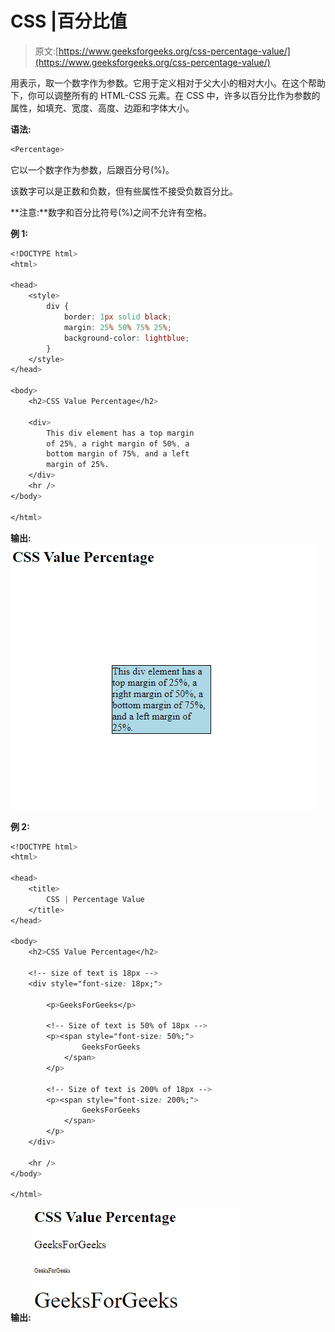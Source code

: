# CSS |百分比值

> 原文:[https://www.geeksforgeeks.org/css-percentage-value/](https://www.geeksforgeeks.org/css-percentage-value/)

用<percentage>表示，取一个数字作为参数。它用于定义相对于父大小的相对大小。在这个帮助下，你可以调整所有的 HTML-CSS 元素。在 CSS 中，许多以百分比作为参数的属性，如填充、宽度、高度、边距和字体大小。</percentage>

**语法:**

```css
<Percentage>
```

它以一个数字作为参数，后跟百分号(%)。

该数字可以是正数和负数，但有些属性不接受负数百分比。

**注意:**数字和百分比符号(%)之间不允许有空格。

**例 1:**

```css
<!DOCTYPE html>
<html>

<head>
    <style>
        div {
            border: 1px solid black;
            margin: 25% 50% 75% 25%;
            background-color: lightblue;
        }
    </style>
</head>

<body>
    <h2>CSS Value Percentage</h2>

    <div>
        This div element has a top margin
        of 25%, a right margin of 50%, a 
        bottom margin of 75%, and a left 
        margin of 25%.
    </div>
    <hr />
</body>

</html>
```

**输出:**
![](img/79de1c6ad8188e102378077d6942845b.png)

**例 2:**

```css
<!DOCTYPE html>
<html>

<head>
    <title>
        CSS | Percentage Value
    </title>
</head>

<body>
    <h2>CSS Value Percentage</h2>

    <!-- size of text is 18px -->
    <div style="font-size: 18px;">

        <p>GeeksForGeeks</p>

        <!-- Size of text is 50% of 18px -->
        <p><span style="font-size: 50%;">
                GeeksForGeeks
            </span>
        </p>

        <!-- Size of text is 200% of 18px -->
        <p><span style="font-size: 200%;">
                GeeksForGeeks
            </span>
        </p>
    </div>

    <hr />
</body>

</html>
```

**输出:**
![](img/178caf1c201fc2f4fa8de1c1d803f170.png)